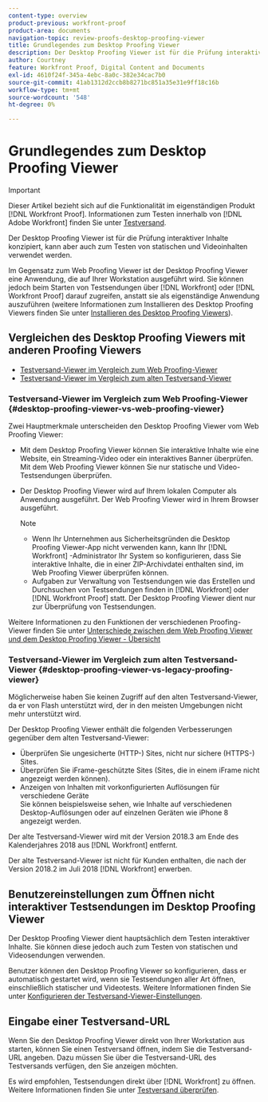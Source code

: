 ```yaml
---
content-type: overview
product-previous: workfront-proof
product-area: documents
navigation-topic: review-proofs-desktop-proofing-viewer
title: Grundlegendes zum Desktop Proofing Viewer
description: Der Desktop Proofing Viewer ist für die Prüfung interaktiver Inhalte konzipiert, kann aber auch zum Testen von statischen und Videoinhalten verwendet werden.
author: Courtney
feature: Workfront Proof, Digital Content and Documents
exl-id: 4610f24f-345a-4ebc-8a0c-382e34cac7b0
source-git-commit: 41ab1312d2ccb8b8271bc851a35e31e9ff18c16b
workflow-type: tm+mt
source-wordcount: '548'
ht-degree: 0%

---
```


# Grundlegendes zum Desktop Proofing Viewer

>[!IMPORTANT]
>
>Dieser Artikel bezieht sich auf die Funktionalität im eigenständigen Produkt [!DNL Workfront Proof]. Informationen zum Testen innerhalb von [!DNL Adobe Workfront] finden Sie unter [Testversand](../../../review-and-approve-work/proofing/proofing.md).

Der Desktop Proofing Viewer ist für die Prüfung interaktiver Inhalte konzipiert, kann aber auch zum Testen von statischen und Videoinhalten verwendet werden.

Im Gegensatz zum Web Proofing Viewer ist der Desktop Proofing Viewer eine Anwendung, die auf Ihrer Workstation ausgeführt wird. Sie können jedoch beim Starten von Testsendungen über [!DNL Workfront] oder [!DNL Workfront Proof] darauf zugreifen, anstatt sie als eigenständige Anwendung auszuführen (weitere Informationen zum Installieren des Desktop Proofing Viewers finden Sie unter [Installieren des Desktop Proofing Viewers](../../../review-and-approve-work/proofing/use-the-desktop-proofing-viewer/installing-desktop-proofing-viewer.md)).

## Vergleichen des Desktop Proofing Viewers mit anderen Proofing Viewers

* [Testversand-Viewer im Vergleich zum Web Proofing-Viewer](#desktop-proofing-viewer-vs-web-proofing-viewer)
* [Testversand-Viewer im Vergleich zum alten Testversand-Viewer](#desktop-proofing-viewer-vs-legacy-proofing-viewer)

### Testversand-Viewer im Vergleich zum Web Proofing-Viewer {#desktop-proofing-viewer-vs-web-proofing-viewer}

Zwei Hauptmerkmale unterscheiden den Desktop Proofing Viewer vom Web Proofing Viewer:

* Mit dem Desktop Proofing Viewer können Sie interaktive Inhalte wie eine Website, ein Streaming-Video oder ein interaktives Banner überprüfen. Mit dem Web Proofing Viewer können Sie nur statische und Video-Testsendungen überprüfen.
* Der Desktop Proofing Viewer wird auf Ihrem lokalen Computer als Anwendung ausgeführt. Der Web Proofing Viewer wird in Ihrem Browser ausgeführt.

  >[!NOTE]
  >
  >   * Wenn Ihr Unternehmen aus Sicherheitsgründen die Desktop Proofing Viewer-App nicht verwenden kann, kann Ihr [!DNL Workfront] -Administrator Ihr System so konfigurieren, dass Sie interaktive Inhalte, die in einer ZIP-Archivdatei enthalten sind, im Web Proofing Viewer überprüfen können.
  >   * Aufgaben zur Verwaltung von Testsendungen wie das Erstellen und Durchsuchen von Testsendungen finden in [!DNL Workfront] oder [!DNL Workfront Proof] statt. Der Desktop Proofing Viewer dient nur zur Überprüfung von Testsendungen.


Weitere Informationen zu den Funktionen der verschiedenen Proofing-Viewer finden Sie unter [Unterschiede zwischen dem Web Proofing Viewer und dem Desktop Proofing Viewer - Übersicht](../../../review-and-approve-work/proofing/proofing-overview/understand-differences-between-web-viewer.md)

### Testversand-Viewer im Vergleich zum alten Testversand-Viewer {#desktop-proofing-viewer-vs-legacy-proofing-viewer}

Möglicherweise haben Sie keinen Zugriff auf den alten Testversand-Viewer, da er von Flash unterstützt wird, der in den meisten Umgebungen nicht mehr unterstützt wird.

Der Desktop Proofing Viewer enthält die folgenden Verbesserungen gegenüber dem alten Testversand-Viewer:

* Überprüfen Sie ungesicherte (HTTP-) Sites, nicht nur sichere (HTTPS-) Sites.
* Überprüfen Sie iFrame-geschützte Sites (Sites, die in einem iFrame nicht angezeigt werden können).
* Anzeigen von Inhalten mit vorkonfigurierten Auflösungen für verschiedene Geräte\
   Sie können beispielsweise sehen, wie Inhalte auf verschiedenen Desktop-Auflösungen oder auf einzelnen Geräten wie iPhone 8 angezeigt werden.

Der alte Testversand-Viewer wird mit der Version 2018.3 am Ende des Kalenderjahres 2018 aus [!DNL Workfront] entfernt.

Der alte Testversand-Viewer ist nicht für Kunden enthalten, die nach der Version 2018.2 im Juli 2018 [!DNL Workfront] erwerben.

## Benutzereinstellungen zum Öffnen nicht interaktiver Testsendungen im Desktop Proofing Viewer

Der Desktop Proofing Viewer dient hauptsächlich dem Testen interaktiver Inhalte. Sie können diese jedoch auch zum Testen von statischen und Videosendungen verwenden.

Benutzer können den Desktop Proofing Viewer so konfigurieren, dass er automatisch gestartet wird, wenn sie Testsendungen aller Art öffnen, einschließlich statischer und Videotests. Weitere Informationen finden Sie unter [Konfigurieren der Testversand-Viewer-Einstellungen](../../../review-and-approve-work/proofing/reviewing-proofs-within-workfront/configure-proofing-viewer-settings.md).

## Eingabe einer Testversand-URL

Wenn Sie den Desktop Proofing Viewer direkt von Ihrer Workstation aus starten, können Sie einen Testversand öffnen, indem Sie die Testversand-URL angeben. Dazu müssen Sie über die Testversand-URL des Testversands verfügen, den Sie anzeigen möchten.

Es wird empfohlen, Testsendungen direkt über [!DNL Workfront] zu öffnen. Weitere Informationen finden Sie unter [Testversand überprüfen](../../../review-and-approve-work/proofing/reviewing-proofs-within-workfront/review-a-proof/review-a-proof.md).
